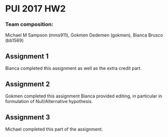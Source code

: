 # PUI 2017 HW2 

### Team composition:

Michael M Sampson (mms911), Gokmen Dedemen (gokmen), Bianca Brusco (bb1569)

## Assignment 1

Bianca completed this assignment as well as the extra credit part. 

## Assignment 2
Gokmen completed this assignment
Bianca provided editing, in particular in formulation of Null/Alternative hypothesis. 


## Assignment 3 
Michael completed this part of the assignment. 
